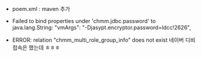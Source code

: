 - poem.xml
  : maven 추가
- Failed to bind properties under 'chmm.jdbc.password' to java.lang.String:
  "vmArgs": "-Djasypt.encryptor.password=ldcc!2626",

- ERROR: relation "chmm_multi_role_group_info" does not exist
  네이버 디비 접속은 했는데 ㅎㅎㅎ
